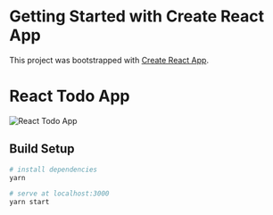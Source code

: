 # Getting Started with Create React App

This project was bootstrapped with [Create React App](https://github.com/facebook/create-react-app).

# React Todo App

![React Todo App](https://awesomescreenshot.s3.amazonaws.com/image/4515733/42834749-82ac734061295fe9f8980f1eeecdf29f.png?X-Amz-Algorithm=AWS4-HMAC-SHA256&X-Amz-Credential=AKIAJSCJQ2NM3XLFPVKA%2F20230911%2Fus-east-1%2Fs3%2Faws4_request&X-Amz-Date=20230911T155803Z&X-Amz-Expires=28800&X-Amz-SignedHeaders=host&X-Amz-Signature=2072cc6758fb131898d770a89c02d99ab2e7aadd01f7608f163f0b3e51e68937)


## Build Setup

``` bash
# install dependencies
yarn

# serve at localhost:3000
yarn start
```
